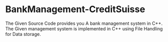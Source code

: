 # BankManagement-CreditSuisse
The Given Source Code provides you A bank management system in C++. The Given management system is implemented in C++ using File Handling for Data storage.
